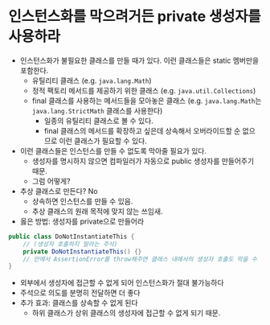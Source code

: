 # 인스턴스화를 막으려거든 private 생성자를 사용하라
- 인스턴스화가 불필요한 클래스를 만들 때가 있다. 이런 클래스들은 static 멤버만을 포함한다.
  - 유틸리티 클래스 (e.g. `java.lang.Math`)
  - 정적 팩토리 메서드를 제공하기 위한 클래스 (e.g. `java.util.Collections`)
  - final 클래스를 사용하는 메서드들을 모아놓은 클래스 (e.g. `java.lang.Math`는 `java.lang.StrictMath` 클래스를 사용한다)
    - 일종의 유틸리티 클래스로 볼 수 있다.
    - final 클래스의 메서드를 확장하고 싶은데 상속해서 오버라이드할 순 없으므로 이런 클래스가 필요할 수 있다.
- 이런 클래스들은 인스턴스를 만들 수 없도록 막아줄 필요가 있다.
  - 생성자를 명시하지 않으면 컴파일러가 자동으로 public 생성자를 만들어주기 때문.
  - 그럼 어떻게?
- 추상 클래스로 만든다? No
  - 상속하면 인스턴스를 만들 수 있음.
  - 추상 클래스의 원래 목적에 맞지 않는 쓰임새.
- 옳은 방법: 생성자를 private으로 만들어라
```java
public class DoNotInstantiateThis {
    // (생성자 호출하지 말라는 주석)
    private DoNotInstantiateThis() {}
    // 안에서 AssertionError를 throw해주면 클래스 내에서의 생성자 호출도 막을 수 있다
}
````
  - 외부에서 생성자에 접근할 수 없게 되어 인스턴스화가 절대 불가능하다
  - 주석으로 의도를 분명히 전달하면 더 좋다
- 추가 효과: 클래스를 상속할 수 없게 된다
  - 하위 클래스가 상위 클래스의 생성자에 접근할 수 없게 되기 때문.
